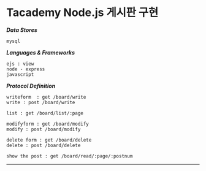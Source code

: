 Tacademy Node.js 게시판 구현
================

***Data Stores***

	mysql

***Languages & Frameworks***

	ejs : view
	node - express
	javascript

***Protocol Definition***

	writeform  : get /board/write
	write : post /board/write

	list : get /board/list/:page

	modifyform : get /board/modify
	modify : post /board/modify

	delete form : get /board/delete
	delete : post /board/delete

	show the post : get /board/read/:page/:postnum
____


